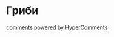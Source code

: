 <div id="hypercomments_widget" class="js-hypercomments-widget invisible"></div>

# Гриби



<div class="js-hypercomments-container">
<a href="http://hypercomments.com" class="hc-link" title="comments widget">comments powered by HyperComments</a>
</div>